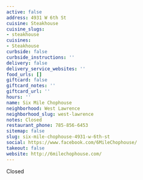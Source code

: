 ```yaml
---
active: false
address: 4931 W 6th St
cuisine: Steakhouse
cuisine_slugs:
- steakhouse
cuisines:
- Steakhouse
curbside: false
curbside_instructions: ''
delivery: false
delivery_service_websites: ''
food_urls: []
giftcard: false
giftcard_notes: ''
giftcard_url: ''
hours: ''
name: Six Mile Chophouse
neighborhood: West Lawrence
neighborhood_slug: west-lawrence
notes: Closed
restaurant_phone: 785-856-6453
sitemap: false
slug: six-mile-chophouse-4931-w-6th-st
social: https://www.facebook.com/6MileChophouse/
takeout: false
website: http://6milechophouse.com/
---
```


Closed